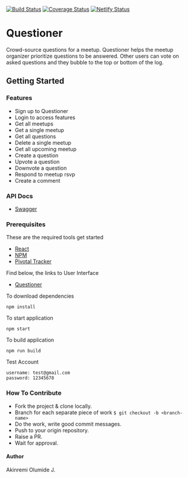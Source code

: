 [![Build Status](https://travis-ci.com/Akinmyde/Questioner-react.svg?branch=develop)](https://travis-ci.com/Akinmyde/Questioner-react)
[![Coverage Status](https://coveralls.io/repos/github/Akinmyde/Questioner-react/badge.svg?branch=develop)](https://coveralls.io/github/Akinmyde/Questioner-react?branch=develop)
[![Netlify Status](https://api.netlify.com/api/v1/badges/42674587-2111-44a7-a950-218c52d07905/deploy-status)](https://app.netlify.com/sites/questioner-react/deploys)

# Questioner
Crowd-source questions for a meetup. Questioner helps the meetup organizer prioritize questions to be answered. Other users can vote on asked questions and they bubble to the top or bottom of the log.

## Getting Started

### Features

* Sign up to Questioner
* Login to access features
* Get all meetups
* Get a single meetup
* Get all questions
* Delete a single meetup
* Get all upcoming meetup
* Create a question
* Upvote a question
* Downvote a question
* Respond to meetup rsvp
* Create a comment

### API Docs
* [Swagger](https://app.swaggerhub.com/apis/CodeAce/Questioner/1.0.0)

### Prerequisites

These are the required tools get started

* [React](https://reactjs.org/)
* [NPM](https://www.npmjs.com/)
* [Pivotal Tracker](https://www.pivotaltracker.com/n/projects/2320841)

Find below, the links to User Interface

* [Questioner](https://questioner-react.netlify.com/)

To download dependencies 

```
npm install 
```

To start application

```
npm start
```

To build application

```
npm run build
```

Test Account

```
username: test@gmail.com
password: 12345678
```

### How To Contribute
- Fork the project & clone locally.
- Branch for each separate piece of work `$ git checkout -b <branch-name>`
- Do the work, write good commit messages.
- Push to your origin repository.
- Raise a PR.
- Wait for approval.

#### Author
Akinremi Olumide J.
